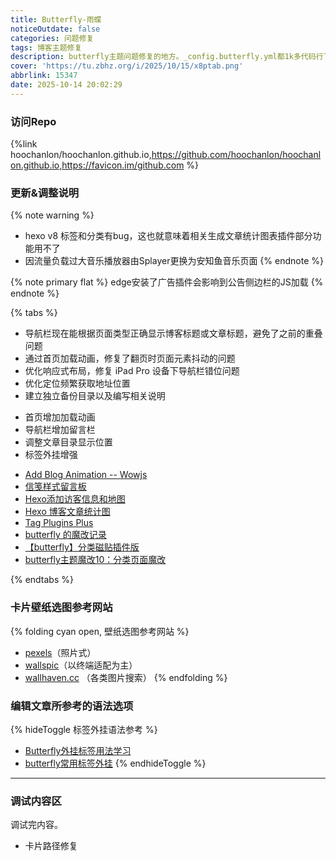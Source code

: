 ```yaml
---
title: Butterfly-雨蝶
noticeOutdate: false
categories: 问题修复
tags: 博客主题修复
description: butterfly主题问题修复的地方。_config.butterfly.yml都1k多代码行了，这也太长了...
cover: 'https://tu.zbhz.org/i/2025/10/15/x8ptab.png'
abbrlink: 15347
date: 2025-10-14 20:02:29
---
```


### 访问Repo

{%link hoochanlon/hoochanlon.github.io,https://github.com/hoochanlon/hoochanlon.github.io,https://favicon.im/github.com %}

### 更新&调整说明 

{% note warning %}
* hexo v8 标签和分类有bug，这也就意味着相关生成文章统计图表插件部分功能用不了
* 因流量负载过大音乐播放器由Splayer更换为安知鱼音乐页面
{% endnote %}

{% note primary flat %}
edge安装了广告插件会影响到公告侧边栏的JS加载
{% endnote %}


{% tabs %}
<!-- tab 问题修复 -->
* 导航栏现在能根据页面类型正确显示博客标题或文章标题，避免了之前的重叠问题
* 通过首页加载动画，修复了翻页时页面元素抖动的问题
* 优化响应式布局，修复 iPad Pro 设备下导航栏错位问题
* 优化定位频繁获取地址位置
* 建立独立备份目录以及编写相关说明
<!-- endtab -->

<!-- tab 新增&调整 -->
* 首页增加加载动画
* 导航栏增加留言栏
* 调整文章目录显示位置
* 标签外挂增强
<!-- endtab -->


<!-- tab 参考链接-->
* [Add Blog Animation -- Wowjs](https://akilar.top/posts/abab51cf)
* [信笺样式留言板](https://akilar.top/posts/e2d3c450/)
* [Hexo添加访客信息和地图](https://1477017264.github.io/posts/22511/)
* [Hexo 博客文章统计图](https://blog.eurkon.com/census/)
* [Tag Plugins Plus](https://akilar.top/posts/615e2dec/)
* [butterfly 的魔改记录](https://qianxu.run/butterfly-custom/index.html)
* [【butterfly】分类磁贴插件版](https://ll.sc.cn/posts/ab72/)
* [butterfly主题魔改10：分类页面魔改](https://kukual.github.io/posts/a7bebfb0/index.html)
<!-- endtab -->

{% endtabs %}


### 卡片壁纸选图参考网站

{% folding cyan open, 壁纸选图参考网站 %}
* [pexels](https://www.pexels.com/zh-cn)（照片式）
* [wallspic](https://wallspic.com/)（以终端适配为主）
* [wallhaven.cc](https://wallhaven.cc/) （各类图片搜索）
{% endfolding %}


### 编辑文章所参考的语法选项

{% hideToggle 标签外挂语法参考 %}
* [Butterfly外挂标签用法学习](https://www.yooupi.site/posts/235523-d25a2ac1.html)
* [butterfly常用标签外挂](https://blog.pushihao.com/article/a2b56279.html)
{% endhideToggle %}

---

### 调试内容区

调试完内容。

* 卡片路径修复
